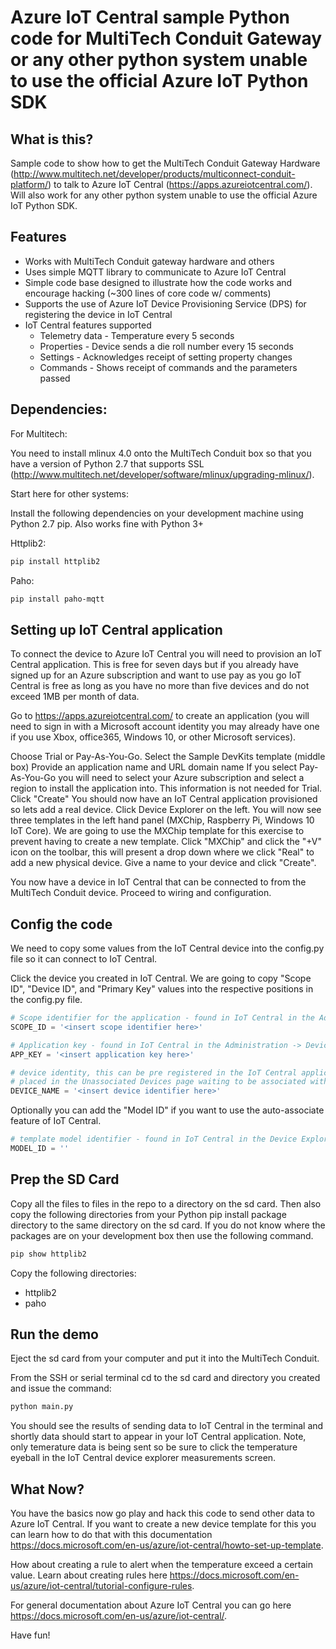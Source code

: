 # Azure IoT Central sample Python code for MultiTech Conduit Gateway or any other python system unable to use the official Azure IoT Python SDK

## What is this?

Sample code to show how to get the MultiTech Conduit Gateway Hardware (http://www.multitech.net/developer/products/multiconnect-conduit-platform/) to talk to Azure IoT Central (https://apps.azureiotcentral.com/).  Will also work for
any other python system unable to use the official Azure IoT Python SDK.

## Features

* Works with MultiTech Conduit gateway hardware and others
* Uses simple MQTT library to communicate to Azure IoT Central
* Simple code base designed to illustrate how the code works and encourage hacking (~300 lines of core code w/ comments)
* Supports the use of Azure IoT Device Provisioning Service (DPS) for registering the device in IoT Central
* IoT Central features supported
    * Telemetry data - Temperature every 5 seconds
    * Properties - Device sends a die roll number every 15 seconds
    * Settings - Acknowledges receipt of setting property changes
    * Commands - Shows receipt of commands and the parameters passed

## Dependencies:

For Multitech:

You need to install mlinux 4.0 onto the MultiTech Conduit box so that you have a version of Python 2.7 that supports SSL (http://www.multitech.net/developer/software/mlinux/upgrading-mlinux/).

Start here for other systems:

Install the following dependencies on your development machine using Python 2.7 pip.  Also works fine with Python 3+

Httplib2:
```sh
pip install httplib2
```

Paho:
```sh
pip install paho-mqtt
```

## Setting up IoT Central application

To connect the device to Azure IoT Central you will need to provision an IoT Central application. This is free for seven days but if you already have signed up for an Azure subscription and want to use pay as you go IoT Central is free as long as you have no more than five devices and do not exceed 1MB per month of data.

Go to https://apps.azureiotcentral.com/ to create an application (you will need to sign in with a Microsoft account identity you may already have one if you use Xbox, office365, Windows 10, or other Microsoft services).

Choose Trial or Pay-As-You-Go.
Select the Sample DevKits template (middle box)
Provide an application name and URL domain name
If you select Pay-As-You-Go you will need to select your Azure subscription and select a region to install the application into. This information is not needed for Trial.
Click "Create"
You should now have an IoT Central application provisioned so lets add a real device. Click Device Explorer on the left. You will now see three templates in the left hand panel (MXChip, Raspberry Pi, Windows 10 IoT Core). We are going to use the MXChip template for this exercise to prevent having to create a new template. Click "MXChip" and click the "+V" icon on the toolbar, this will present a drop down where we click "Real" to add a new physical device. Give a name to your device and click "Create".

You now have a device in IoT Central that can be connected to from the MultiTech Conduit device. Proceed to wiring and configuration.

## Config the code

We need to copy some values from the IoT Central device into the config.py file so it can connect to IoT Central.

Click the device you created in IoT Central. We are going to copy "Scope ID", "Device ID", and "Primary Key" values into the respective positions in the config.py file.

```python
# Scope identifier for the application - found in IoT Central in the Administration -> Device Connection page
SCOPE_ID = '<insert scope identifier here>'

# Application key - found in IoT Central in the Administration -> Device Connection page
APP_KEY = '<insert application key here>'

# device identity, this can be pre registered in the IoT Central application or will be registered via DPS and 
# placed in the Unassociated Devices page waiting to be associated with a template
DEVICE_NAME = '<insert device identifier here>'
```

Optionally you can add the "Model ID" if you want to use the auto-associate feature of IoT Central.

```python
# template model identifier - found in IoT Central in the Device Explorer at the top of the page
MODEL_ID = ''
```

## Prep the SD Card

Copy all the files to files in the repo to a directory on the sd card.  Then also copy the following directories from your Python pip install package directory to the same directory on the sd card.  If you do not know where the packages are on your development box then use the following command.

```sh
pip show httplib2
```

Copy the following directories:

* httplib2
* paho 

## Run the demo

Eject the sd card from your computer and put it into the MultiTech Conduit. 

From the SSH or serial terminal cd to the sd card and directory you created and issue the command:

```sh
python main.py
```

You should see the results of sending data to IoT Central in the terminal and shortly data should start to appear in your IoT Central application.  Note, only temerature data is being sent so be sure to click the temperature eyeball in the IoT Central device explorer measurements screen.

## What Now?

You have the basics now go play and hack this code to send other data to Azure IoT Central.  If you want to create a new device template for this you can learn how to do that with this documentation https://docs.microsoft.com/en-us/azure/iot-central/howto-set-up-template.

How about creating a rule to alert when the temperature exceed a certain value.  Learn about creating rules here https://docs.microsoft.com/en-us/azure/iot-central/tutorial-configure-rules.

For general documentation about Azure IoT Central you can go here https://docs.microsoft.com/en-us/azure/iot-central/.

Have fun!

